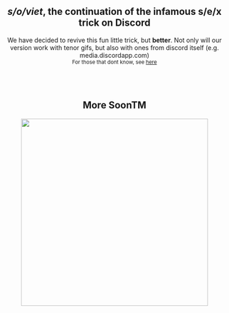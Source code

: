 <div align="center">
  <h2><i>s/o/viet</i>, the continuation of the infamous s/e/x trick on Discord</h2>
  
  We have decided to revive this fun little trick, but <b>better</b>. Not only will our version work with tenor gifs, but also with ones from discord itself (e.g. media.discordapp.com)<br>
  <sub>For those that dont know, see <a href="https://knowyourmeme.com/memes/discord-sex-hack" target="_blank">here</a></sub>

  <!---
  br my beloved... shush, I know its cursed
  -->
  <br><br> 

  <h2>More SoonTM</h2>
  <img src="https://github.com/user-attachments/assets/4bceabb5-91a0-414c-a386-69ade4cef3ff" align="center" height="420vh"/>
</div>
